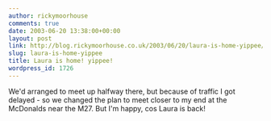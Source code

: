 ```yaml
---
author: rickymoorhouse
comments: true
date: 2003-06-20 13:38:00+00:00
layout: post
link: http://blog.rickymoorhouse.co.uk/2003/06/20/laura-is-home-yippee/
slug: laura-is-home-yippee
title: Laura is home! yippee!
wordpress_id: 1726
---
```


We'd arranged to meet up halfway there, but because of traffic I got delayed - so we changed the plan to meet closer to my end at the McDonalds near the M27. But I'm happy, cos Laura is back!
